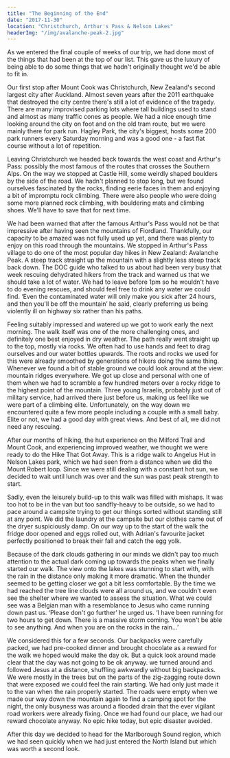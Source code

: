 ```yaml
---
title: "The Beginning of the End"
date: "2017-11-30"
location: "Christchurch, Arthur's Pass & Nelson Lakes"
headerImg: "/img/avalanche-peak-2.jpg"
---
```


As we entered the final couple of weeks of our trip, we had done most of the things that had been at the top of our list. This gave us the luxury of being able to do some things that we hadn't originally thought we'd be able to fit in.

Our first stop after Mount Cook was Christchurch, New Zealand's second largest city after Auckland. Almost seven years after the 2011 earthquake that destroyed the city centre there's still a lot of evidence of the tragedy. There are many improvised parking lots where tall buildings used to stand and almost as many traffic cones as people. We had a nice enough time looking around the city on foot and on the old tram route, but we were mainly there for park run. Hagley Park, the city's biggest, hosts some 200 park runners every Saturday morning and was a good one - a fast flat course without a lot of repetition.  

Leaving Christchurch we headed back towards the west coast and Arthur's Pass: possibly the most famous of the routes that crosses the Southern Alps. On the way we stopped at Castle Hill, some weirdly shaped boulders by the side of the road. We hadn't planned to stop long, but we found ourselves fascinated by the rocks, finding eerie faces in them and enjoying a bit of impromptu rock climbing. There were also people who were doing some more planned rock climbing, with bouldering mats and climbing shoes. We'll have to save that for next time.

<div><photo url="/img/castle-hill.jpg" caption="The strange boulders of Castle Hill"></photo></div>

We had been warned that after the famous Arthur's Pass would not be that impressive after having seen the mountains of Fiordland. Thankfully, our capacity to be amazed was not fully used up yet, and there was plenty to enjoy on this road through the mountains. We stopped in Arthur's Pass village to do one of the most popular day hikes in New Zealand: Avalanche Peak. A steep track straight up the mountain with a slightly less steep track back down. The DOC guide who talked to us about had been very busy that week rescuing dehydrated hikers from the track and warned us that we should take a lot of water. We had to leave before 1pm so he wouldn't have to do evening rescues, and should feel free to drink any water we could find. ‘Even the contaminated water will only make you sick after 24 hours, and then you'll be off the mountain’ he said, clearly preferring us being violently ill on highway six rather than his paths.

Feeling suitably impressed and watered up we got to work early the next morning. The walk itself was one of the more challenging ones, and definitely one best enjoyed in dry weather. The path really went straight up to the top, mostly via rocks. We often had to use hands and feet to drag ourselves and our water bottles upwards. The roots and rocks we used for this were already smoothed by generations of hikers doing the same thing. Whenever we found a bit of stable ground we could look around at the view: mountain ridges everywhere. We got up close and personal with one of them when we had to scramble a few hundred meters over a rocky ridge to the highest point of the mountain. Three young Israelis, probably just out of military service, had arrived there just before us, making us feel like we were part of a climbing elite. Unfortunately, on the way down we encountered quite a few more people including a couple with a small baby. Elite or not, we had a good day with great views. And best of all, we did not need any rescuing.

<div><map route="/route/avalanche-peak.json" type="article" layer="terrain" caption="The Avalanche Peak Track"></map></div>

After our months of hiking, the hut experience on the Milford Trail and Mount Cook, and experiencing improved weather, we thought we were ready to do the Hike That Got Away. This is a ridge walk to Angelus Hut in Nelson Lakes park, which we had seen from a distance when we did the Mount Robert loop. Since we were still dealing with a constant hot sun, we decided to wait until lunch was over and the sun was past peak strength to start.

Sadly, even the leisurely build-up to this walk was filled with mishaps. It was too hot to be in the van but too sandfly-heavy to be outside, so we had to pace around a campsite trying to get our things sorted without standing still at any point. We did the laundry at the campsite but our clothes came out of the dryer suspiciously damp. On our way up to the start of the walk the fridge door opened and eggs rolled out, with Adrian's favourite jacket perfectly positioned to break their fall and catch the egg yolk.

<div><photo url="/img/avalanche-peak-1.jpg" caption="The view east through Arthur's Pass from part way up the Avalanche Peak Track" fullwidth="true"></photo></div>

Because of the dark clouds gathering in our minds we didn't pay too much attention to the actual dark coming up towards the peaks when we finally started our walk. The view onto the lakes was stunning to start with, with the rain in the distance only making it more dramatic. When the thunder seemed to be getting closer we got a bit less comfortable. By the time we had reached the tree line clouds were all around us, and we couldn't even see the shelter where we wanted to assess the situation. What we could see was a Belgian man with a resemblance to Jesus who came running down past us. ‘Please don't go further’ he urged us. ‘I have been running for two hours to get down. There is a massive storm coming. You won't be able to see anything. And when you are on the rocks in the rain…’

We considered this for a few seconds. Our backpacks were carefully packed, we had pre-cooked dinner and brought chocolate as a reward for the walk we hoped would make the day ok. But a quick look around made clear that the day was not going to be ok anyway. we turned around and followed Jesus at a distance, shuffling awkwardly without big backpacks. We were mostly in the trees but on the parts of the zig-zagging route down that were exposed we could feel the rain starting. We had only just made it to the van when the rain properly started. The roads were empty when we made our way down the mountain again to find a camping spot for the night, the only busyness was around a flooded drain that the ever vigilant road workers were already fixing. Once we had found our place, we had our reward chocolate anyway. No epic hike today, but epic disaster avoided.

<div><photo url="/img/avalanche-peak-dina.jpg" caption="Dina descending from the top of Avalanche Peak" fullwidth="true"></photo></div>

After this day we decided to head for the Marlborough Sound region, which we had seen quickly when we had just entered the North Island but which was worth a second look.
